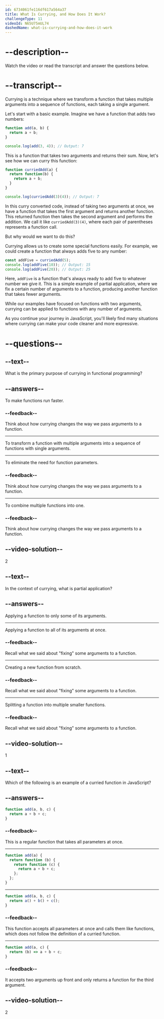 ```yaml
---
id: 6734061fe116df617a564a37
title: What Is Currying, and How Does It Work?
challengeType: 11
videoId: N65U75mUL74
dashedName: what-is-currying-and-how-does-it-work
---
```


# --description--

Watch the video or read the transcript and answer the questions below.

# --transcript--

Currying is a technique where we transform a function that takes multiple arguments into a sequence of functions, each taking a single argument.

Let's start with a basic example. Imagine we have a function that adds two numbers:

```js
function add(a, b) {
  return a + b;
}

console.log(add(3, 4)); // Output: 7
```

This is a function that takes two arguments and returns their sum. Now, let's see how we can curry this function:

```js
function curriedAdd(a) {
  return function(b) {
    return a + b;
  }
}

console.log(curriedAdd(3)(4)); // Output: 7
```

In this curry converted code, instead of taking two arguments at once, we have a function that takes the first argument and returns another function. This returned function then takes the second argument and performs the addition. We call it like `curriedAdd(3)(4)`, where each pair of parentheses represents a function call.

But why would we want to do this? 

Currying allows us to create some special functions easily. For example, we could create a function that always adds five to any number:

```js
const addFive = curriedAdd(5);
console.log(addFive(10)); // Output: 15
console.log(addFive(20)); // Output: 25
```

Here, `addFive` is a function that's always ready to add five to whatever number we give it. This is a simple example of partial application, where we fix a certain number of arguments to a function, producing another function that takes fewer arguments.

While our examples have focused on functions with two arguments, currying can be applied to functions with any number of arguments.

As you continue your journey in JavaScript, you'll likely find many situations where currying can make your code cleaner and more expressive.

# --questions--

## --text--

What is the primary purpose of currying in functional programming?

## --answers--

To make functions run faster.

### --feedback--

Think about how currying changes the way we pass arguments to a function.

---

To transform a function with multiple arguments into a sequence of functions with single arguments.

---

To eliminate the need for function parameters.

### --feedback--

Think about how currying changes the way we pass arguments to a function.

---

To combine multiple functions into one.

### --feedback--

Think about how currying changes the way we pass arguments to a function.

## --video-solution--

2

## --text--

In the context of currying, what is partial application?

## --answers--

Applying a function to only some of its arguments.

---

Applying a function to all of its arguments at once.

### --feedback--

Recall what we said about "fixing" some arguments to a function.

---

Creating a new function from scratch.

### --feedback--

Recall what we said about "fixing" some arguments to a function.

---

Splitting a function into multiple smaller functions.

### --feedback--

Recall what we said about "fixing" some arguments to a function.

## --video-solution--

1

## --text--

Which of the following is an example of a curried function in JavaScript?

## --answers--

```js
function add(a, b, c) {
  return a + b + c;
}
```

### --feedback--

This is a regular function that takes all parameters at once.

---

```js
function add(a) {
  return function (b) {
    return function (c) {
      return a + b + c;
    };
  };
}
```

---

```js
function add(a, b, c) {
  return a() + b() + c();
}
```

### --feedback--

This function accepts all parameters at once and calls them like functions, which does not follow the definition of a curried function.

---

```js
function add(a, c) {
  return (b) => a + b + c;
}
```

### --feedback--

It accepts two arguments up front and only returns a function for the third argument.

## --video-solution--

2
